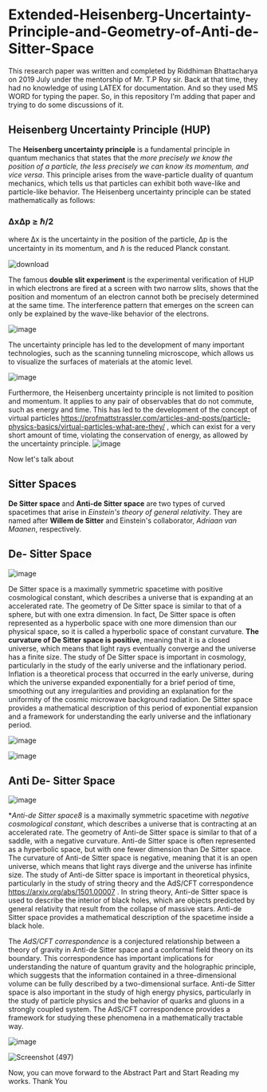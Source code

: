 # Extended-Heisenberg-Uncertainty-Principle-and-Geometry-of-Anti-de-Sitter-Space #

This research paper was written and completed by Riddhiman Bhattacharya on 2019 July under the mentorship of Mr. T.P Roy sir. Back at that time, they had no knowledge of using LATEX for documentation. And so they used MS WORD for typing the paper. So, in this repository I'm adding that paper and trying to do some discussions of it.

## Heisenberg Uncertainty Principle (HUP) ##

The **Heisenberg uncertainty principle** is a fundamental principle in quantum mechanics that states that the *more precisely we know the position of a particle, the less precisely we can know its momentum, and vice versa*. This principle arises from the wave-particle duality of quantum mechanics, which tells us that particles can exhibit both wave-like and particle-like behavior.
The Heisenberg uncertainty principle can be stated mathematically as follows:
### ΔxΔp ≥ ℏ/2
where Δx is the uncertainty in the position of the particle, Δp is the uncertainty in its momentum, and ℏ is the reduced Planck constant.

![download](https://user-images.githubusercontent.com/130882317/235757620-c1600304-0b38-4fda-925d-debc41e021ad.png)

The famous **double slit experiment** is the experimental verification of HUP in which electrons are fired at a screen with two narrow slits, shows that the position and momentum of an electron cannot both be precisely determined at the same time. The interference pattern that emerges on the screen can only be explained by the wave-like behavior of the electrons.

![image](https://user-images.githubusercontent.com/130882317/235758113-92472d59-90ed-4c39-bfe0-4644f5f74565.png)

The uncertainty principle has led to the development of many important technologies, such as the scanning tunneling microscope, which allows us to visualize the surfaces of materials at the atomic level.

![image](https://user-images.githubusercontent.com/130882317/235758551-87edf923-2e5f-4b5a-ac7c-69112669bee3.png)

Furthermore, the Heisenberg uncertainty principle is not limited to position and momentum. It applies to any pair of observables that do not commute, such as energy and time. This has led to the development of the concept of virtual particles https://profmattstrassler.com/articles-and-posts/particle-physics-basics/virtual-particles-what-are-they/ , which can exist for a very short amount of time, violating the conservation of energy, as allowed by the uncertainty principle.
![image](https://user-images.githubusercontent.com/130882317/235759468-53b34113-c593-44dc-9156-b74a5506aacd.png)


Now let's talk about 

## Sitter Spaces ##

**De Sitter space** and **Anti-de Sitter space** are two types of curved spacetimes that arise in *Einstein's theory of general relativity*. They are named after **Willem de Sitter** and Einstein's collaborator, *Adriaan van Maanen*, respectively.

## De- Sitter Space ##

![image](https://user-images.githubusercontent.com/130882317/235760381-1c10aafb-8de5-4ee9-af5c-e951c6f50bf5.png)

De Sitter space is a maximally symmetric spacetime with positive cosmological constant, which describes a universe that is expanding at an accelerated rate. The geometry of De Sitter space is similar to that of a sphere, but with one extra dimension. In fact, De Sitter space is often represented as a hyperbolic space with one more dimension than our physical space, so it is called a hyperbolic space of constant curvature. **The curvature of De Sitter space is positive**, meaning that it is a closed universe, which means that light rays eventually converge and the universe has a finite size.
The study of De Sitter space is important in cosmology, particularly in the study of the early universe and the inflationary period. Inflation is a theoretical process that occurred in the early universe, during which the universe expanded exponentially for a brief period of time, smoothing out any irregularities and providing an explanation for the uniformity of the cosmic microwave background radiation. De Sitter space provides a mathematical description of this period of exponential expansion and a framework for understanding the early universe and the inflationary period.

![image](https://user-images.githubusercontent.com/130882317/235761004-79f686aa-ee12-4506-93b5-8209095c2afe.png)

![image](https://user-images.githubusercontent.com/130882317/235762203-01476b6e-73b3-4661-a02d-d73be3a35858.png)





## Anti De- Sitter Space ##

![image](https://user-images.githubusercontent.com/130882317/235762128-d4db7c03-cb8c-4b6c-b7b8-9b4d7518d191.png)

**Anti-de Sitter space8* is a maximally symmetric spacetime with *negative cosmological constant*, which describes a universe that is contracting at an accelerated rate. The geometry of Anti-de Sitter space is similar to that of a saddle, with a negative curvature. Anti-de Sitter space is often represented as a hyperbolic space, but with one fewer dimension than De Sitter space. The curvature of Anti-de Sitter space is negative, meaning that it is an open universe, which means that light rays diverge and the universe has infinite size.
The study of Anti-de Sitter space is important in theoretical physics, particularly in the study of string theory and the AdS/CFT correspondence https://arxiv.org/abs/1501.00007 . In string theory, Anti-de Sitter space is used to describe the interior of black holes, which are objects predicted by general relativity that result from the collapse of massive stars. Anti-de Sitter space provides a mathematical description of the spacetime inside a black hole.

The *AdS/CFT correspondence* is a conjectured relationship between a theory of gravity in Anti-de Sitter space and a conformal field theory on its boundary. This correspondence has important implications for understanding the nature of quantum gravity and the holographic principle, which suggests that the information contained in a three-dimensional volume can be fully described by a two-dimensional surface.
Anti-de Sitter space is also important in the study of high energy physics, particularly in the study of particle physics and the behavior of quarks and gluons in a strongly coupled system. The AdS/CFT correspondence provides a framework for studying these phenomena in a mathematically tractable way.

![image](https://user-images.githubusercontent.com/130882317/235762815-4b6989ff-435a-470a-af01-7f5f4bddd411.png)


![Screenshot (497)](https://user-images.githubusercontent.com/130882317/235763159-2a7c61a7-8a86-438d-b611-9859d854818b.png)

Now, you can move forward to the Abstract Part and Start Reading my works. 
Thank You








